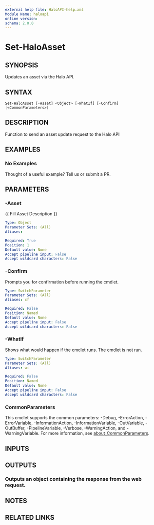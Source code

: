 ```yaml
---
external help file: HaloAPI-help.xml
Module Name: haloapi
online version:
schema: 2.0.0
---
```


# Set-HaloAsset

## SYNOPSIS
Updates an asset via the Halo API.

## SYNTAX

```
Set-HaloAsset [-Asset] <Object> [-WhatIf] [-Confirm] [<CommonParameters>]
```

## DESCRIPTION
Function to send an asset update request to the Halo API

## EXAMPLES

### No Examples

Thought of a useful example? Tell us or submit a PR.

## PARAMETERS

### -Asset
{{ Fill Asset Description }}

```yaml
Type: Object
Parameter Sets: (All)
Aliases:

Required: True
Position: 1
Default value: None
Accept pipeline input: False
Accept wildcard characters: False
```

### -Confirm
Prompts you for confirmation before running the cmdlet.

```yaml
Type: SwitchParameter
Parameter Sets: (All)
Aliases: cf

Required: False
Position: Named
Default value: None
Accept pipeline input: False
Accept wildcard characters: False
```

### -WhatIf
Shows what would happen if the cmdlet runs. The cmdlet is not run.

```yaml
Type: SwitchParameter
Parameter Sets: (All)
Aliases: wi

Required: False
Position: Named
Default value: None
Accept pipeline input: False
Accept wildcard characters: False
```

### CommonParameters
This cmdlet supports the common parameters: -Debug, -ErrorAction, -ErrorVariable, -InformationAction, -InformationVariable, -OutVariable, -OutBuffer, -PipelineVariable, -Verbose, -WarningAction, and -WarningVariable. For more information, see [about_CommonParameters](http://go.microsoft.com/fwlink/?LinkID=113216).

## INPUTS

## OUTPUTS

### Outputs an object containing the response from the web request.
## NOTES

## RELATED LINKS
